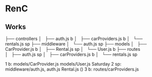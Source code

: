 # RenC

## Works

├── controllers
│   ├── auth.js             b
│   ├── carProviders.js     b
│   └── rentals.js          sp
├── middleware
│   └── auth.js             sp
├── models
│   ├── CarProvider.js      b
│   ├── Rental.js           sp
│   └── User.js             b
├── routes  
│   ├── auth.js             sp
│   ├── carProviders.js     b
│   └── rentals.js          sp


1 b: models/CarProvider.js models/User.js       Saturday
2 sp: middleware/auth.js, auth.js Rental.js     ()
3 b: routes/carProviders.js
